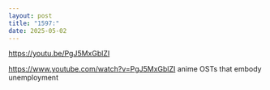 ```yaml
---
layout: post
title: "1597:"
date: 2025-05-02
---
```


https://youtu.be/PgJ5MxGblZI

https://www.youtube.com/watch?v=PgJ5MxGblZI
anime OSTs that embody unemployment
